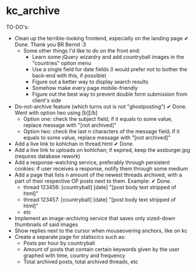 # kc_archive
TO-DO's:
* Clean up the terrible-looking frontend, especially on the landing page ✔ Done. Thank you BR Bernd :3
    * Some other things I'd like to do on the front end:
        * Learn some jQuery wizardry and add countryball images in the "countries" option menu
        * Use a single field for date fields (I would prefer not to bother the back-end with this, if possible)
        * Figure out a better way to display search results
        * Somehow make every page mobile-friendly
        * Figure out the best way to prevent double form submission from client's side
* Do-not-archive feature (which turns out is not "ghostposting") ✔ Done. Went with option two using [b][/b]
   * Option one: check the subject field; if it equals to some value, replace message with "[not archived]"
   * Option two: check the last n characters of the message field; if it equals to some value, replace message with "[not archived]"
* Add a live link to kohlchan in thread.html ✔ Done.
* Add a live link to uploads on kohlchan; if expired, keep the assburger.jpg (requires database rework)
* Add a response-watching service, preferably through persistent cookies: if user receives a response, notify them through some medium
* Add a page that lists n amount of the newest threads archived, with a part of their respective OP posts next to them. Example: ✔ Done.
    * thread 123456: [countryball] [date] "[post body text stripped of html]"
    * thread 123457: [countryball] [date] "[post body text stripped of html]"
    * etc
* Implement an image-archiving service that saves only sized-down thumbnails of said images
* Show replies next to the cursor when mouseovering anchors, like on kc
* Create a separate page for statiscics such as:
    * Posts per hour by countryball
    * Amount of posts that contain certain keywords given by the user graphed with time, country and frequency
    * Total archived posts, total archived threads, etc
